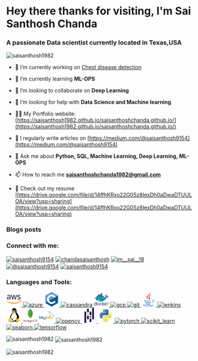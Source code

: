 <h1 align="left">Hey there thanks for visiting, I'm Sai Santhosh Chanda</h1>
<h3 align="left">A passionate Data scientist currently located in Texas,USA</h3>

<p align="left"> <img src="https://komarev.com/ghpvc/?username=saisanthosh1982&label=Profile%20views&color=0e75b6&style=flat" alt="saisanthosh1982" /> </p>

- 🔭 I’m currently working on [Chest disease detection](https://github.com/saisanthosh1982/Chest-Disease-classification-using-Chest-CT-scan-Images)

- 🌱 I’m currently learning **ML-OPS**

- 👯 I’m looking to collaborate on **Deep Learning**

- 🤝 I’m looking for help with **Data Science and Machine learning**

- 👨‍💻 My Portfolio website: [https://saisanthosh1982.github.io/saisanthoshchanda.github.io/](https://saisanthosh1982.github.io/saisanthoshchanda.github.io/)

- 📝 I regularly write articles on [https://medium.com/@saisanthosh9154](https://medium.com/@saisanthosh9154)

- 💬 Ask me about **Python, SQL, Machine Learning, Deep Learning, ML-OPS**

- 📫 How to reach me **saisanthoshchanda1982@gmail.com**

- 📄 Check out my resume [https://drive.google.com/file/d/14ffhKRxo22G05z8IexDh0aDwaDTUULOA/view?usp=sharing](https://drive.google.com/file/d/14ffhKRxo22G05z8IexDh0aDwaDTUULOA/view?usp=sharing)

### Blogs posts
<!-- BLOG-POST-LIST:START -->
<!-- BLOG-POST-LIST:END -->

<h3 align="left">Connect with me:</h3>
<p align="left">
<a href="https://linkedin.com/in/saisanthosh9154" target="blank"><img align="center" src="https://raw.githubusercontent.com/rahuldkjain/github-profile-readme-generator/master/src/images/icons/Social/linked-in-alt.svg" alt="saisanthosh9154" height="30" width="40" /></a>
<a href="https://kaggle.com/chandasaisanthosh" target="blank"><img align="center" src="https://raw.githubusercontent.com/rahuldkjain/github-profile-readme-generator/master/src/images/icons/Social/kaggle.svg" alt="chandasaisanthosh" height="30" width="40" /></a>
<a href="https://instagram.com/im__sai__18" target="blank"><img align="center" src="https://raw.githubusercontent.com/rahuldkjain/github-profile-readme-generator/master/src/images/icons/Social/instagram.svg" alt="im__sai__18" height="30" width="40" /></a>
<a href="https://medium.com/@saisanthosh9154" target="blank"><img align="center" src="https://raw.githubusercontent.com/rahuldkjain/github-profile-readme-generator/master/src/images/icons/Social/medium.svg" alt="@saisanthosh9154" height="30" width="40" /></a>
<a href="https://www.leetcode.com/saisanthosh9154" target="blank"><img align="center" src="https://raw.githubusercontent.com/rahuldkjain/github-profile-readme-generator/master/src/images/icons/Social/leet-code.svg" alt="saisanthosh9154" height="30" width="40" /></a>
</p>

<h3 align="left">Languages and Tools:</h3>
<p align="left"> <a href="https://aws.amazon.com" target="_blank" rel="noreferrer"> <img src="https://raw.githubusercontent.com/devicons/devicon/master/icons/amazonwebservices/amazonwebservices-original-wordmark.svg" alt="aws" width="40" height="40"/> </a> <a href="https://azure.microsoft.com/en-in/" target="_blank" rel="noreferrer"> <img src="https://www.vectorlogo.zone/logos/microsoft_azure/microsoft_azure-icon.svg" alt="azure" width="40" height="40"/> </a> <a href="https://www.cprogramming.com/" target="_blank" rel="noreferrer"> <img src="https://raw.githubusercontent.com/devicons/devicon/master/icons/c/c-original.svg" alt="c" width="40" height="40"/> </a> <a href="https://cassandra.apache.org/" target="_blank" rel="noreferrer"> <img src="https://www.vectorlogo.zone/logos/apache_cassandra/apache_cassandra-icon.svg" alt="cassandra" width="40" height="40"/> </a> <a href="https://www.docker.com/" target="_blank" rel="noreferrer"> <img src="https://raw.githubusercontent.com/devicons/devicon/master/icons/docker/docker-original-wordmark.svg" alt="docker" width="40" height="40"/> </a> <a href="https://cloud.google.com" target="_blank" rel="noreferrer"> <img src="https://www.vectorlogo.zone/logos/google_cloud/google_cloud-icon.svg" alt="gcp" width="40" height="40"/> </a> <a href="https://git-scm.com/" target="_blank" rel="noreferrer"> <img src="https://www.vectorlogo.zone/logos/git-scm/git-scm-icon.svg" alt="git" width="40" height="40"/> </a> <a href="https://www.java.com" target="_blank" rel="noreferrer"> <img src="https://raw.githubusercontent.com/devicons/devicon/master/icons/java/java-original.svg" alt="java" width="40" height="40"/> </a> <a href="https://www.jenkins.io" target="_blank" rel="noreferrer"> <img src="https://www.vectorlogo.zone/logos/jenkins/jenkins-icon.svg" alt="jenkins" width="40" height="40"/> </a> <a href="https://www.linux.org/" target="_blank" rel="noreferrer"> <img src="https://raw.githubusercontent.com/devicons/devicon/master/icons/linux/linux-original.svg" alt="linux" width="40" height="40"/> </a> <a href="https://www.mongodb.com/" target="_blank" rel="noreferrer"> <img src="https://raw.githubusercontent.com/devicons/devicon/master/icons/mongodb/mongodb-original-wordmark.svg" alt="mongodb" width="40" height="40"/> </a> <a href="https://www.mysql.com/" target="_blank" rel="noreferrer"> <img src="https://raw.githubusercontent.com/devicons/devicon/master/icons/mysql/mysql-original-wordmark.svg" alt="mysql" width="40" height="40"/> </a> <a href="https://opencv.org/" target="_blank" rel="noreferrer"> <img src="https://www.vectorlogo.zone/logos/opencv/opencv-icon.svg" alt="opencv" width="40" height="40"/> </a> <a href="https://pandas.pydata.org/" target="_blank" rel="noreferrer"> <img src="https://raw.githubusercontent.com/devicons/devicon/2ae2a900d2f041da66e950e4d48052658d850630/icons/pandas/pandas-original.svg" alt="pandas" width="40" height="40"/> </a> <a href="https://www.python.org" target="_blank" rel="noreferrer"> <img src="https://raw.githubusercontent.com/devicons/devicon/master/icons/python/python-original.svg" alt="python" width="40" height="40"/> </a> <a href="https://pytorch.org/" target="_blank" rel="noreferrer"> <img src="https://www.vectorlogo.zone/logos/pytorch/pytorch-icon.svg" alt="pytorch" width="40" height="40"/> </a> <a href="https://scikit-learn.org/" target="_blank" rel="noreferrer"> <img src="https://upload.wikimedia.org/wikipedia/commons/0/05/Scikit_learn_logo_small.svg" alt="scikit_learn" width="40" height="40"/> </a> <a href="https://seaborn.pydata.org/" target="_blank" rel="noreferrer"> <img src="https://seaborn.pydata.org/_images/logo-mark-lightbg.svg" alt="seaborn" width="40" height="40"/> </a> <a href="https://www.tensorflow.org" target="_blank" rel="noreferrer"> <img src="https://www.vectorlogo.zone/logos/tensorflow/tensorflow-icon.svg" alt="tensorflow" width="40" height="40"/> </a> </p>

<p><img align="left" src="https://github-readme-stats.vercel.app/api/top-langs?username=saisanthosh1982&show_icons=true&locale=en&layout=compact" alt="saisanthosh1982" /></p>

<p>&nbsp;<img align="center" src="https://github-readme-stats.vercel.app/api?username=saisanthosh1982&show_icons=true&locale=en" alt="saisanthosh1982" /></p>

<p><img align="center" src="https://github-readme-streak-stats.herokuapp.com/?user=saisanthosh1982&" alt="saisanthosh1982" /></p>

